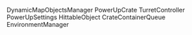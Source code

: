 DynamicMapObjectsManager
PowerUpCrate
TurretController
PowerUpSettings
HittableObject
CrateContainerQueue
EnvironmentManager

